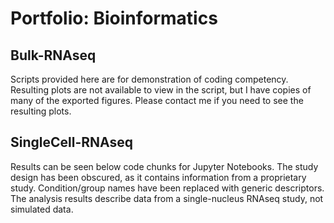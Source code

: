 # Portfolio: Bioinformatics

## Bulk-RNAseq
Scripts provided here are for demonstration of coding competency. Resulting plots are not available to view in the script, but I have copies of many of the exported figures. Please contact me if you need to see the resulting plots.

## SingleCell-RNAseq
Results can be seen below code chunks for Jupyter Notebooks. The study design has been obscured, as it contains information from a proprietary study. Condition/group names have been replaced with generic descriptors. The analysis results describe data from a single-nucleus RNAseq study, not simulated data.

